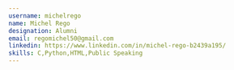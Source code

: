 ```yaml
---
username: michelrego
name: Michel Rego
designation: Alumni
email: regomichel50@gmail.com
linkedin: https://www.linkedin.com/in/michel-rego-b2439a195/
skills: C,Python,HTML,Public Speaking
---
```

